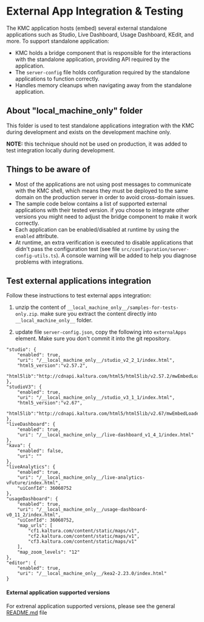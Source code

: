# External App Integration & Testing
The KMC application hosts (embed) several external standalone applications such as Studio, Live Dashboard, Usage Dashboard, KEdit, and more. To support standalone application:
- KMC holds a bridge component that is responsible for the interactions with the standalone application, providing API required by the application.
- The `server-config` file holds configuration required by the standalone applications to function correctly.
-  Handles memory cleanups when navigating away from the standalone application.

## About "__local_machine_only__" folder
This folder is used to test standalone applications integration with the KMC during development and exists on the development machine only.

**NOTE:** this technique should not be used on production, it was added to test integration locally during development.

## Things to be aware of
- Most of the applications are not using post messages to communicate with the KMC shell, which means they must be deployed to the same domain on the production server in order to avoid cross-domain issues.
- The sample code below contains a list of supported external applications with their tested version. if you choose to integrate other versions you might need to adjust the bridge component to make it work correctly.
- Each application can be enabled/disabled at runtime by using the `enabled` attribute.
- At runtime, an extra verification is executed to disable applications that didn't pass the configuration test (see file `src/configuration/server-config-utils.ts`). A console warning will be added to help you diagnose problems with integrations.

## Test external applications integration
Follow these instructions to test external apps integration:

1. unzip the content of `__local_machine_only__/samples-for-tests-only.zip`. make sure you extract the content directly into `__local_machine_only__` folder.

2. update file `server-config.json`, copy the following into `externalApps` element. Make sure you don't commit it into the git repository.

```
"studio": {
    "enabled": true,
    "uri": "/__local_machine_only__/studio_v2_2_1/index.html",
    "html5_version":"v2.57.2",
    "html5lib":"http://cdnapi.kaltura.com/html5/html5lib/v2.57.2/mwEmbedLoader.php"
},
"studioV3": {
    "enabled": true,
    "uri": "/__local_machine_only__/studio_v3_1_1/index.html",
    "html5_version":"v2.67",
    "html5lib":"http://cdnapi.kaltura.com/html5/html5lib/v2.67/mwEmbedLoader.php"
},
"liveDashboard": {
    "enabled": true,
    "uri": "/__local_machine_only__/live-dashboard_v1_4_1/index.html"
},
"kava": {
    "enabled": false,
    "uri": ""
},
"liveAnalytics": {
    "enabled": true,
    "uri": "/__local_machine_only__/live-analytics-vFuture/index.html",
    "uiConfId": 36060752
},
"usageDashboard": {
    "enabled": true,
    "uri": "/__local_machine_only__/usage-dashboard-v0_11_2/index.html",
    "uiConfId": 36060752,
    "map_urls": [
        "cf1.kaltura.com/content/static/maps/v1",
        "cf2.kaltura.com/content/static/maps/v1",
        "cf3.kaltura.com/content/static/maps/v1"
    ],
    "map_zoom_levels": "12"
},
"editor": {
    "enabled": true,
    "uri": "/__local_machine_only__/kea2-2.23.0/index.html"
}
```

#### External application supported versions

For extrenal application supported versions, please see the general [README.md](../../README.md) file 
